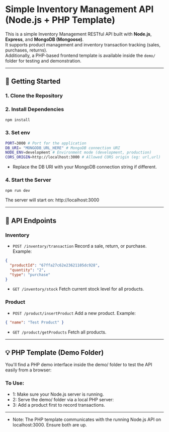 # Simple Inventory Management API (Node.js + PHP Template)

This is a simple Inventory Management RESTful API built with **Node.js**, **Express**, and **MongoDB (Mongoose)**.  
It supports product management and inventory transaction tracking (sales, purchases, returns).  
Additionally, a PHP-based frontend template is available inside the `demo/` folder for testing and demonstration.

---

## 🚀 Getting Started

### 1. Clone the Repository

### 2. Install Dependencies

```sh
npm install
```

### 3. Set env

```bash
PORT=3000 # Port for the application
DB_URI= "MONGODB_URL_HERE" # MongoDB connection URI
NODE_ENV=development # Environment mode (development, production)
CORS_ORIGIN=http://localhost:3000 # Allowed CORS origin (eg: url,url)
```

- Replace the DB URI with your MongoDB connection string if different.

### 4. Start the Server

```bash
npm run dev
```

The server will start on: http://localhost:3000

---

## 🧪 API Endpoints

### Inventory

- `POST /inventory/transaction`
  Record a sale, return, or purchase.
  Example:

```json
{
  "productId": "67ffa27c62e23621105dc928",
  "quantity": "2",
  "type": "purchase"
}
```

- `GET /inventory/stock`
  Fetch current stock level for all products.

### Product

- `POST /product/insertProduct`
  Add a new product.
  Example:

```json
{ "name": "Test Product" }
```

- `GET /product/getProducts`
  Fetch all products.

---

## 💡 PHP Template (Demo Folder)

You'll find a PHP demo interface inside the demo/ folder to test the API easily from a browser:

### To Use:

- 1: Make sure your Node.js server is running.
- 2: Serve the demo/ folder via a local PHP server:
- 3: Add a product first to record transactions.

---

- Note: The PHP template communicates with the running Node.js API on localhost:3000. Ensure both are up.
